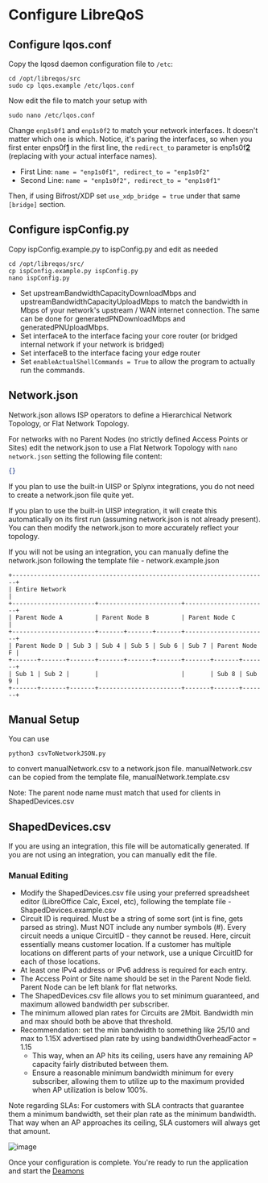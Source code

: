 # Configure LibreQoS

## Configure lqos.conf

Copy the lqosd daemon configuration file to `/etc`:

```shell
cd /opt/libreqos/src
sudo cp lqos.example /etc/lqos.conf
```

Now edit the file to match your setup with

```shell
sudo nano /etc/lqos.conf
```

Change `enp1s0f1` and `enp1s0f2` to match your network interfaces. It doesn't matter which one is which. Notice, it's paring the interfaces, so when you first enter enps0f<ins>**1**</ins> in the first line, the `redirect_to` parameter is enp1s0f<ins>**2**</ins> (replacing with your actual interface names).

- First Line: `name = "enp1s0f1", redirect_to = "enp1s0f2"`
- Second Line: `name = "enp1s0f2", redirect_to = "enp1s0f1"`

Then, if using Bifrost/XDP set `use_xdp_bridge = true` under that same `[bridge]` section.

## Configure ispConfig.py

Copy ispConfig.example.py to ispConfig.py and edit as needed

```shell
cd /opt/libreqos/src/
cp ispConfig.example.py ispConfig.py
nano ispConfig.py
```

- Set upstreamBandwidthCapacityDownloadMbps and upstreamBandwidthCapacityUploadMbps to match the bandwidth in Mbps of your network's upstream / WAN internet connection. The same can be done for generatedPNDownloadMbps and generatedPNUploadMbps.
- Set interfaceA to the interface facing your core router (or bridged internal network if your network is bridged)
- Set interfaceB to the interface facing your edge router
- Set ```enableActualShellCommands = True``` to allow the program to actually run the commands.

## Network.json

Network.json allows ISP operators to define a Hierarchical Network Topology, or Flat Network Topology.

For networks with no Parent Nodes (no strictly defined Access Points or Sites) edit the network.json to use a Flat Network Topology with
```nano network.json```
setting the following file content:

```json
{}
```

If you plan to use the built-in UISP or Splynx integrations, you do not need to create a network.json file quite yet.

If you plan to use the built-in UISP integration, it will create this automatically on its first run (assuming network.json is not already present). You can then modify the network.json to more accurately reflect your topology.

If you will not be using an integration, you can manually define the network.json following the template file - network.example.json

```text
+-----------------------------------------------------------------------+
| Entire Network                                                        |
+-----------------------+-----------------------+-----------------------+
| Parent Node A         | Parent Node B         | Parent Node C         |
+-----------------------+-------+-------+-------+-----------------------+
| Parent Node D | Sub 3 | Sub 4 | Sub 5 | Sub 6 | Sub 7 | Parent Node F |
+-------+-------+-------+-------+-------+-------+-------+-------+-------+
| Sub 1 | Sub 2 |       |                       |       | Sub 8 | Sub 9 |
+-------+-------+-------+-----------------------+-------+-------+-------+
```

## Manual Setup

You can use

```shell
python3 csvToNetworkJSON.py
```

to convert manualNetwork.csv to a network.json file.
manualNetwork.csv can be copied from the template file, manualNetwork.template.csv

Note: The parent node name must match that used for clients in ShapedDevices.csv

## ShapedDevices.csv

If you are using an integration, this file will be automatically generated. If you are not using an integration, you can manually edit the file.

### Manual Editing

- Modify the ShapedDevices.csv file using your preferred spreadsheet editor (LibreOffice Calc, Excel, etc), following the template file - ShapedDevices.example.csv
- Circuit ID is required. Must be a string of some sort (int is fine, gets parsed as string). Must NOT include any number symbols (#). Every circuit needs a unique CircuitID - they cannot be reused. Here, circuit essentially means customer location. If a customer has multiple locations on different parts of your network, use a unique CircuitID for each of those locations.
- At least one IPv4 address or IPv6 address is required for each entry.
- The Access Point or Site name should be set in the Parent Node field. Parent Node can be left blank for flat networks.
- The ShapedDevices.csv file allows you to set minimum guaranteed, and maximum allowed bandwidth per subscriber.
- The minimum allowed plan rates for Circuits are 2Mbit. Bandwidth min and max should both be above that threshold.
- Recommendation: set the min bandwidth to something like 25/10 and max to 1.15X advertised plan rate by using bandwidthOverheadFactor = 1.15
  - This way, when an AP hits its ceiling, users have any remaining AP capacity fairly distributed between them.
  - Ensure a reasonable minimum bandwidth minimum for every subscriber, allowing them to utilize up to the maximum provided when AP utilization is below 100%.

Note regarding SLAs: For customers with SLA contracts that guarantee them a minimum bandwidth, set their plan rate as the minimum bandwidth. That way when an AP approaches its ceiling, SLA customers will always get that amount.

![image](https://user-images.githubusercontent.com/22501920/200134960-28709d0f-48fe-4129-b4fd-70b204cade2c.png)

Once your configuration is complete. You're ready to run the application and start the [Deamons](./services-and-run.md)
